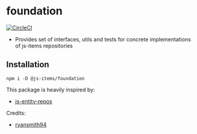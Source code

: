# foundation
[![CircleCI](https://circleci.com/gh/js-items/foundation.svg?style=svg)](https://circleci.com/gh/js-items/foundation)

- Provides set of interfaces, utils and tests for concrete implementations of js-items repositories

## Installation
`npm i -D @js-items/foundation`

This package is heavily inspired by:
- [js-entity-repos](https://github.com/js-entity-repos)

Credits:
- [ryansmith94](https://github.com/ryansmith94)